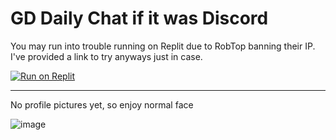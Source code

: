 # GD Daily Chat if it was Discord

You may run into trouble running on Replit due to RobTop banning their IP. I've provided a link to try anyways just in case.

[![Run on Replit](https://replit.com/badge/github/replit/clui)](https://replit.com/github/ClaytonTDM/gd-daily-chat-discord)

---

No profile pictures yet, so enjoy normal face

![image](https://github.com/ClaytonTDM/gd-daily-chat-discord/assets/71360210/1d458e13-69ed-4141-8451-77b148732e0e)
